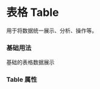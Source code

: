 <script setup lang="ts">
  import props from "../example/table/props.ts";
</script>

# 表格 Table

用于将数据统一展示、分析、操作等。

### 基础用法

基础的表格数据展示
<demo-block src="example/table/basic"></demo-block>

### Table 属性

<table-block type="props" :data="props"></table-block>
